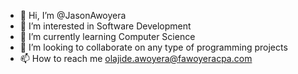 - 👋 Hi, I’m @JasonAwoyera
- 👀 I’m interested in Software Development
- 🌱 I’m currently learning Computer Science
- 💞️ I’m looking to collaborate on any type of programming projects 
- 📫 How to reach me olajide.awoyera@fawoyeracpa.com

<!---
J-Awo/J-Awo is a ✨ special ✨ repository because its `README.md` (this file) appears on your GitHub profile.
You can click the Preview link to take a look at your changes.
--->
